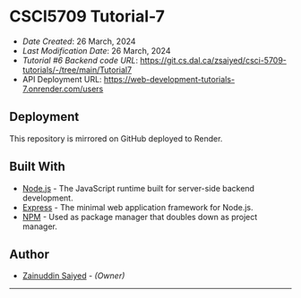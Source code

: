 # CSCI5709 Tutorial-7

* *Date Created*: 26 March, 2024
* *Last Modification Date*: 26 March, 2024
* *Tutorial #6 Backend code URL*: https://git.cs.dal.ca/zsaiyed/csci-5709-tutorials/-/tree/main/Tutorial7
* API Deployment URL: https://web-development-tutorials-7.onrender.com/users

## Deployment
 
This repository is mirrored on GitHub deployed to Render.

## Built With

* [Node.js](https://nodejs.org/en) - The JavaScript runtime built for server-side backend development.
* [Express](https://expressjs.com/) - The minimal web application framework for Node.js.
* [NPM](https://www.npmjs.com/) - Used as package manager that doubles down as project manager.

## Author
 
* [Zainuddin Saiyed](zainuddin.s@dal.ca) - *(Owner)*
 
 ---
